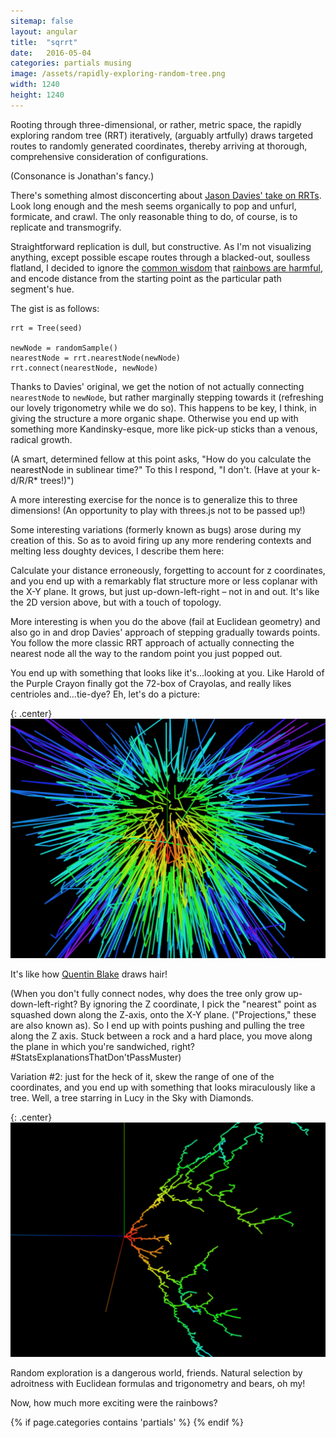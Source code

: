 ```yaml
---
sitemap: false
layout: angular
title:  "sqrrt"
date:   2016-05-04
categories: partials musing
image: /assets/rapidly-exploring-random-tree.png
width: 1240
height: 1240
---
```

Rooting through three-dimensional, or rather, metric space, the rapidly exploring random tree (RRT) iteratively, 
(arguably artfully) draws targeted routes to randomly generated coordinates, thereby arriving at thorough, 
comprehensive consideration of configurations.

(Consonance is Jonathan's fancy.)

There's something almost disconcerting about [Jason Davies' take on RRTs](https://www.jasondavies.com/rrt/).
Look long enough and the mesh seems organically to pop and unfurl, formicate, and crawl. The only reasonable
thing to do, of course, is to replicate and transmogrify.

Straightforward replication is dull, but constructive. As I'm not visualizing anything, except possible escape routes
through a blacked-out, soulless flatland, I decided to ignore the 
[common wisdom](http://www.scribblelive.com/blog/2012/04/04/rainbow-color-scales/) that 
[rainbows are harmful](http://bl.ocks.org/mbostock/3290752), and encode distance from the starting point as the particular 
path segment's hue.

<div id="rrt2d" role='img' class="square" title="2D rapidly exploring random tree"></div>

The gist is as follows:

```
rrt = Tree(seed)

newNode = randomSample()
nearestNode = rrt.nearestNode(newNode)
rrt.connect(nearestNode, newNode)

```

Thanks to Davies' original, we get the notion of not actually connecting `nearestNode` to `newNode`, but 
rather marginally stepping towards it (refreshing our lovely trigonometry while we do so). This happens to be
key, I think, in giving the structure a more organic shape. Otherwise you end up with something more 
Kandinsky-esque, more like pick-up sticks than a venous, radical growth.

(A smart, determined fellow at this point asks, "How do you calculate the nearestNode in sublinear time?"
To this I respond, "I don't. (Have at your k-d/R/R* trees!)")

A more interesting exercise for the nonce is to generalize this to three dimensions! (An opportunity to play 
with threes.js not to be passed up!)

<div id="rrt3d" role='img' class="square" title="3D rapidly exploring random tree"></div>

Some interesting variations (formerly known as bugs) arose during my creation of this. So as to avoid firing
up any more rendering contexts and melting less doughty devices, I describe them here:

Calculate your distance erroneously, forgetting to account for z coordinates, and you end up with a 
remarkably flat structure more or less coplanar with the X-Y plane. It grows, but just up-down-left-right –
not in and out. It's like the 2D version above, but with a touch of topology. 
 
More interesting is when you do the above (fail at Euclidean geometry) and also go in and drop Davies' approach 
of stepping gradually towards points. You follow the more classic RRT approach of actually connecting the nearest
node all the way to the random point you just popped out.

You end up with something that looks like it's...looking at you. Like Harold of the Purple Crayon finally
got the 72-box of Crayolas, and really likes centrioles and...tie-dye? Eh, let's do a picture:

{: .center}
![Erroneous Distance Calculation on RRT](/assets/rrt-erroneous-distance.png)

It's like how [Quentin Blake](https://en.wikipedia.org/wiki/The_Twits#/media/File:The_Twits_first_edition.jpg) draws hair!

(When you don't fully connect nodes, why does the tree only grow up-down-left-right? By ignoring the 
Z coordinate, I pick the "nearest" point as squashed down along the Z-axis, onto the X-Y plane. 
("Projections," these are also known as). So I end up with points pushing and pulling the tree along the Z axis. 
Stuck between a rock and a hard place, you move along the plane in which you're sandwiched, right?
#StatsExplanationsThatDon'tPassMuster)

Variation #2: just for the heck of it, skew the range of one of the coordinates, and you end up
with something that looks miraculously like a tree. Well, a tree starring in Lucy in the Sky with Diamonds.

{: .center}
![Skewed RRT looks like Rainbow Tree](/assets/rrt-tree.png)

Random exploration is a dangerous world, friends. Natural selection by adroitness with Euclidean formulas
and trigonometry and bears, oh my!

Now, how much more exciting were the rainbows?

{% if page.categories contains 'partials' %}
<span load-js='//cdnjs.cloudflare.com/ajax/libs/d3/3.5.16/d3.min.js'></span>
<span load-js='/js/rrt2.js'></span>
<span load-js='//cdnjs.cloudflare.com/ajax/libs/three.js/r76/three.min.js'></span>
<span load-js='/js/rrt3.js'></span>
{% endif %}

